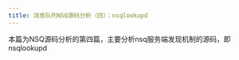 ```yaml
---
title: 消息队列NSQ源码分析（四）：nsqlookupd
---
```

本篇为NSQ源码分析的第四篇，主要分析nsq服务端发现机制的源码，即nsqlookupd

<!-- more -->